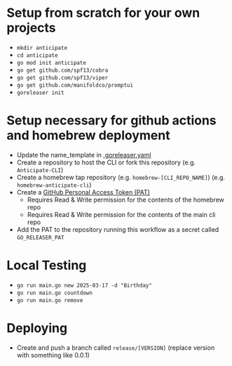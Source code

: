 # Setup from scratch for your own projects

- `mkdir anticipate`
- `cd anticipate`
- `go mod init anticipate`
- `go get github.com/spf13/cobra`
- `go get github.com/spf13/viper`
- `go get github.com/manifoldco/promptui`
- `goreleaser init`

# Setup necessary for github actions and homebrew deployment

- Update the name_template in [.goreleaser.yaml](./.goreleaser.yaml)
- Create a repository to host the CLI or fork this repository (e.g. `Anticipate-CLI`)
- Create a homebrew tap repository (e.g. `homebrew-[CLI_REPO_NAME]`) (e.g. `homebrew-anticipate-cli`)
- Create a [GitHub Personal Access Token (PAT)](https://github.com/settings/tokens?type=beta)
  - Requires Read & Write permission for the contents of the homebrew repo
  - Requires Read & Write permission for the contents of the main cli repo
- Add the PAT to the repository running this workflow as a secret called `GO_RELEASER_PAT`

# Local Testing

- `go run main.go new 2025-03-17 -d "Birthday"`
- `go run main.go countdown`
- `go run main.go remove`

# Deploying

- Create and push a branch called `release/[VERSION]` (replace version with something like 0.0.1)
